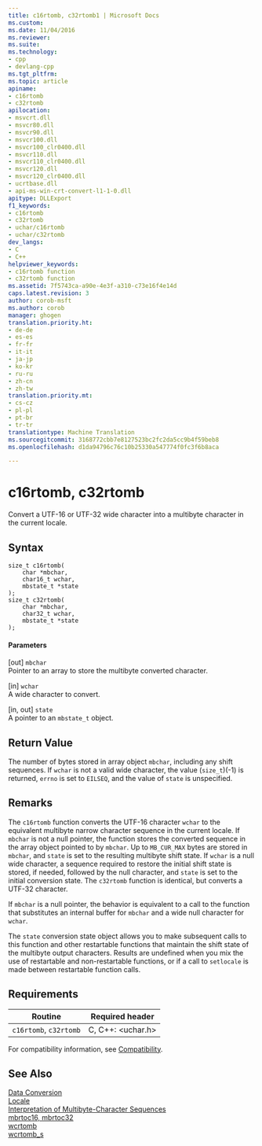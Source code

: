 ```yaml
---
title: c16rtomb, c32rtomb1 | Microsoft Docs
ms.custom: 
ms.date: 11/04/2016
ms.reviewer: 
ms.suite: 
ms.technology:
- cpp
- devlang-cpp
ms.tgt_pltfrm: 
ms.topic: article
apiname:
- c16rtomb
- c32rtomb
apilocation:
- msvcrt.dll
- msvcr80.dll
- msvcr90.dll
- msvcr100.dll
- msvcr100_clr0400.dll
- msvcr110.dll
- msvcr110_clr0400.dll
- msvcr120.dll
- msvcr120_clr0400.dll
- ucrtbase.dll
- api-ms-win-crt-convert-l1-1-0.dll
apitype: DLLExport
f1_keywords:
- c16rtomb
- c32rtomb
- uchar/c16rtomb
- uchar/c32rtomb
dev_langs:
- C
- C++
helpviewer_keywords:
- c16rtomb function
- c32rtomb function
ms.assetid: 7f5743ca-a90e-4e3f-a310-c73e16f4e14d
caps.latest.revision: 3
author: corob-msft
ms.author: corob
manager: ghogen
translation.priority.ht:
- de-de
- es-es
- fr-fr
- it-it
- ja-jp
- ko-kr
- ru-ru
- zh-cn
- zh-tw
translation.priority.mt:
- cs-cz
- pl-pl
- pt-br
- tr-tr
translationtype: Machine Translation
ms.sourcegitcommit: 3168772cbb7e8127523bc2fc2da5cc9b4f59beb8
ms.openlocfilehash: d1da94796c76c10b25330a547774f0fc3f6b8aca

---
```

# c16rtomb, c32rtomb
Convert a UTF-16 or UTF-32 wide character into a multibyte character in the current locale.  
  
## Syntax  
  
```  
size_t c16rtomb(  
    char *mbchar,   
    char16_t wchar,  
    mbstate_t *state  
);  
size_t c32rtomb(  
    char *mbchar,   
    char32_t wchar,  
    mbstate_t *state  
);  
```  
  
#### Parameters  
 [out] `mbchar`  
 Pointer to an array to store the multibyte converted character.  
  
 [in] `wchar`  
 A wide character to convert.  
  
 [in, out] `state`  
 A pointer to an `mbstate_t` object.  
  
## Return Value  
 The number of bytes stored in array object `mbchar`, including any shift sequences. If `wchar` is not a valid wide character, the value (`size_t`)(-1) is returned, `errno` is set to `EILSEQ`, and the value of `state` is unspecified.  
  
## Remarks  
 The `c16rtomb` function converts the UTF-16 character `wchar` to the equivalent multibyte narrow character sequence in the current locale. If `mbchar` is not a null pointer, the function stores the converted sequence in the array object pointed to by `mbchar`. Up to `MB_CUR_MAX` bytes are stored in `mbchar`, and `state` is set to the resulting multibyte shift state.    If `wchar` is a null wide character, a sequence required to restore the initial shift state is stored, if needed, followed by the null character, and `state` is set to the initial conversion state. The `c32rtomb` function is identical, but converts a UTF-32 character.  
  
 If `mbchar` is a null pointer, the behavior is equivalent to a call to the function that substitutes an internal buffer for `mbchar` and a wide null character for `wchar`.  
  
 The `state` conversion state object allows you to make subsequent calls to this function and other restartable functions that maintain the shift state of the multibyte output characters. Results are undefined when you mix the use of restartable and non-restartable functions, or if a call to `setlocale` is made between restartable function calls.  
  
## Requirements  
  
|Routine|Required header|  
|-------------|---------------------|  
|`c16rtomb`, `c32rtomb`|C, C++: \<uchar.h>|  
  
 For compatibility information, see [Compatibility](../../c-runtime-library/compatibility.md).  
  
## See Also  
 [Data Conversion](../../c-runtime-library/data-conversion.md)   
 [Locale](../../c-runtime-library/locale.md)   
 [Interpretation of Multibyte-Character Sequences](../../c-runtime-library/interpretation-of-multibyte-character-sequences.md)   
 [mbrtoc16, mbrtoc32](../../c-runtime-library/reference/mbrtoc16-mbrtoc323.md)   
 [wcrtomb](../../c-runtime-library/reference/wcrtomb.md)   
 [wcrtomb_s](../../c-runtime-library/reference/wcrtomb-s.md)


<!--HONumber=Jan17_HO2-->


